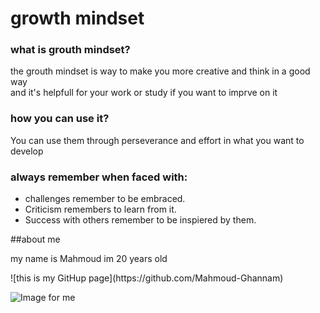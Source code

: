 # growth mindset
### **what is grouth mindset?**
<p>the grouth mindset is way to make you more creative and think in a good way
<br>and it's helpfull for your work or study if you want to imprve on it </p>

### how you can use it?
<p>You can use them through perseverance and effort in what you want to develop</p>

### always remember when faced with:
- challenges remember to be embraced.
- Criticism remembers to learn from it.
- Success with others remember to be inspiered by them.

##about me
<p>my name is Mahmoud im 20 years old </p>
![this is my GitHup page](https://github.com/Mahmoud-Ghannam)

![Image for me](https://scontent.famm3-2.fna.fbcdn.net/v/t1.0-9/88128617_3544748188929710_136267067350319104_n.jpg?_nc_cat=107&_nc_sid=09cbfe&_nc_eui2=AeEmBrMAKG_BocPiHn0ounpXrSKl0_wkEjStIqXT_CQSNLyzVkU2sc6HxQ0698OXStB7uSjQITIZtPTla4nIDFXU&_nc_ohc=qOgg2IkRxEYAX-20rNK&_nc_ht=scontent.famm3-2.fna&oh=c67e3e5b1bc2adad56320add3838c106&oe=5F154CF8)

